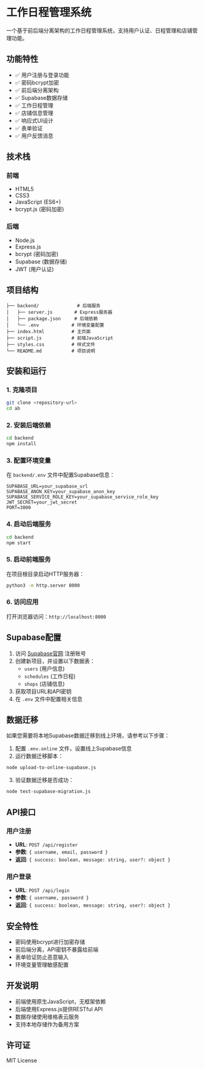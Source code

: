 # 工作日程管理系统

一个基于前后端分离架构的工作日程管理系统，支持用户认证、日程管理和店铺管理功能。

## 功能特性

- ✅ 用户注册与登录功能
- ✅ 密码bcrypt加密
- ✅ 前后端分离架构
- ✅ Supabase数据存储
- ✅ 工作日程管理
- ✅ 店铺信息管理
- ✅ 响应式UI设计
- ✅ 表单验证
- ✅ 用户反馈消息

## 技术栈

### 前端
- HTML5
- CSS3
- JavaScript (ES6+)
- bcrypt.js (密码加密)

### 后端
- Node.js
- Express.js
- bcrypt (密码加密)
- Supabase (数据存储)
- JWT (用户认证)

## 项目结构

```
├── backend/              # 后端服务
│   ├── server.js        # Express服务器
│   ├── package.json     # 后端依赖
│   └── .env            # 环境变量配置
├── index.html          # 主页面
├── script.js           # 前端JavaScript
├── styles.css          # 样式文件
└── README.md           # 项目说明
```

## 安装和运行

### 1. 克隆项目
```bash
git clone <repository-url>
cd ab
```

### 2. 安装后端依赖
```bash
cd backend
npm install
```

### 3. 配置环境变量
在 `backend/.env` 文件中配置Supabase信息：
```
SUPABASE_URL=your_supabase_url
SUPABASE_ANON_KEY=your_supabase_anon_key
SUPABASE_SERVICE_ROLE_KEY=your_supabase_service_role_key
JWT_SECRET=your_jwt_secret
PORT=3000
```

### 4. 启动后端服务
```bash
cd backend
npm start
```

### 5. 启动前端服务
在项目根目录启动HTTP服务器：
```bash
python3 -m http.server 8000
```

### 6. 访问应用
打开浏览器访问：`http://localhost:8000`

## Supabase配置

1. 访问 [Supabase官网](https://supabase.com) 注册账号
2. 创建新项目，并设置以下数据表：
   - `users` (用户信息)
   - `schedules` (工作日程)
   - `shops` (店铺信息)
3. 获取项目URL和API密钥
4. 在 `.env` 文件中配置相关信息

## 数据迁移

如果您需要将本地Supabase数据迁移到线上环境，请参考以下步骤：

1. 配置 `.env.online` 文件，设置线上Supabase信息
2. 运行数据迁移脚本：
```bash
node upload-to-online-supabase.js
```
3. 验证数据迁移是否成功：
```bash
node test-supabase-migration.js
```

## API接口

### 用户注册
- **URL**: `POST /api/register`
- **参数**: `{ username, email, password }`
- **返回**: `{ success: boolean, message: string, user?: object }`

### 用户登录
- **URL**: `POST /api/login`
- **参数**: `{ username, password }`
- **返回**: `{ success: boolean, message: string, user?: object }`

## 安全特性

- 密码使用bcrypt进行加密存储
- 前后端分离，API密钥不暴露给前端
- 表单验证防止恶意输入
- 环境变量管理敏感配置

## 开发说明

- 前端使用原生JavaScript，无框架依赖
- 后端使用Express.js提供RESTful API
- 数据存储使用维格表云服务
- 支持本地存储作为备用方案

## 许可证

MIT License